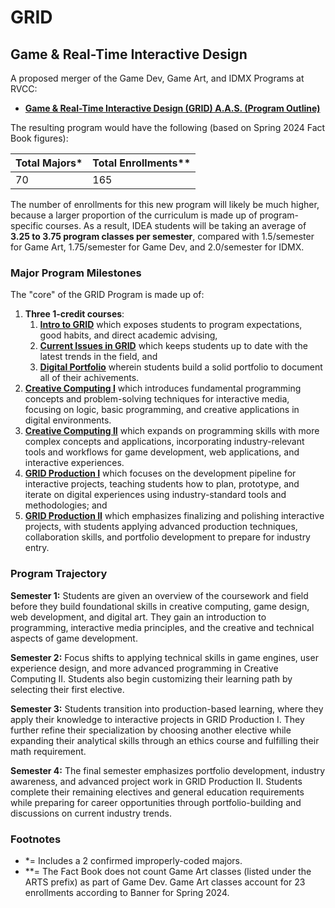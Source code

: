 # GRID
## Game & Real-Time Interactive Design

A proposed merger of the Game Dev, Game Art, and IDMX Programs at RVCC:

* **[Game & Real-Time Interactive Design (GRID) A.A.S. (Program Outline)](./degrees/aas.md)**

The resulting program would have the following (based on Spring 2024 Fact Book figures):

| Total Majors* | Total Enrollments** |
| ------------- | ------------------- |
| 70            | 165                 |

The number of enrollments for this new program will likely be much higher, because a larger proportion of the curriculum is made up of program-specific courses. As a result, IDEA students will be taking an average of **3.25 to 3.75 program classes per semester**, compared with 1.5/semester for Game Art, 1.75/semester for Game Dev, and 2.0/semester for IDMX.

### Major Program Milestones

The "core" of the GRID Program is made up of:

1. **Three 1-credit courses**:
    1. **[Intro to GRID](./classes/intro-to-grid.md)** which exposes students to program expectations, good habits, and direct academic advising,
    1. **[Current Issues in GRID](../classes/current-issues-in-grid.md)** which keeps students up to date with the latest trends in the field, and 
    1. **[Digital Portfolio](./classes/digital-portfolio.md)** wherein students build a solid portfolio to document all of their achivements.
2. **[Creative Computing I](./classes/creative-computing-i.md)** which introduces fundamental programming concepts and problem-solving techniques for interactive media, focusing on logic, basic programming, and creative applications in digital environments.
3. **[Creative Computing II](./classes/creative-computing-ii.md)** which expands on programming skills with more complex concepts and applications, incorporating industry-relevant tools and workflows for game development, web applications, and interactive experiences.
4. **[GRID Production I](./classes/grid-production-i.md)** which focuses on the development pipeline for interactive projects, teaching students how to plan, prototype, and iterate on digital experiences using industry-standard tools and methodologies; and
5. **[GRID Production II](./classes/grid-production-ii.md)** which emphasizes finalizing and polishing interactive projects, with students applying advanced production techniques, collaboration skills, and portfolio development to prepare for industry entry.


### Program Trajectory

**Semester 1:** Students are given an overview of the coursework and field before they build foundational skills in creative computing, game design, web development, and digital art. They gain an introduction to programming, interactive media principles, and the creative and technical aspects of game development.

**Semester 2:** Focus shifts to applying technical skills in game engines, user experience design, and more advanced programming in Creative Computing II. Students also begin customizing their learning path by selecting their first elective.

**Semester 3:** Students transition into production-based learning, where they apply their knowledge to interactive projects in GRID Production I. They further refine their specialization by choosing another elective while expanding their analytical skills through an ethics course and fulfilling their math requirement.

**Semester 4:** The final semester emphasizes portfolio development, industry awareness, and advanced project work in GRID Production II. Students complete their remaining electives and general education requirements while preparing for career opportunities through portfolio-building and discussions on current industry trends.

### Footnotes

* *= Includes a 2 confirmed improperly-coded majors.
* **= The Fact Book does not count Game Art classes (listed under the ARTS prefix) as part of Game Dev. Game Art classes account for 23 enrollments according to Banner for Spring 2024.